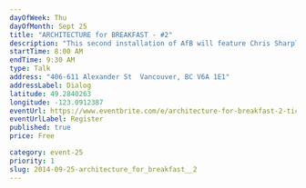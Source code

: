 ```yaml
---
dayOfWeek: Thu
dayOfMonth: Sept 25
title: "ARCHITECTURE for BREAKFAST - #2"
description: "This second installation of AfB will feature Chris Sharples, founding principal of SHoP Architects and SHoP Construction (NYC); and Sean Pearson Director of RUF Project (Vancouver) talking about frameworks for translating between Fantasty and Fabrication, while leveraging the values of both."
startTime: 8:00 AM
endTime: 9:30 AM
type: Talk
address: "406-611 Alexander St  Vancouver, BC V6A 1E1"
addressLabel: Dialog
latitude: 49.2840263
longitude: -123.0912387
eventUrl: https://www.eventbrite.com/e/architecture-for-breakfast-2-tickets-13253707195
eventUrlLabel: Register
published: true
price: Free

category: event-25
priority: 1
slug: 2014-09-25-architecture_for_breakfast__2
---
```

